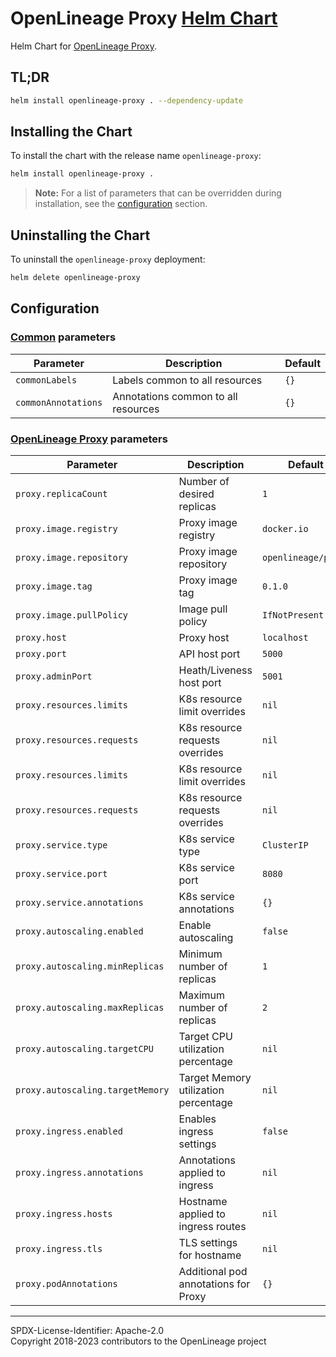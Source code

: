 # OpenLineage Proxy [Helm Chart](https://helm.sh)

Helm Chart for [OpenLineage Proxy](https://github.com/OpenLineage/OpenLineage/tree/main/proxy).

## TL;DR

```bash
helm install openlineage-proxy . --dependency-update
```

## Installing the Chart

To install the chart with the release name `openlineage-proxy`:

```bash
helm install openlineage-proxy .
```

> **Note:** For a list of parameters that can be overridden during installation, see the [configuration](#configuration) section.

## Uninstalling the Chart

To uninstall the `openlineage-proxy` deployment:

```bash
helm delete openlineage-proxy
```

## Configuration

### [Common](https://artifacthub.io/packages/helm/bitnami/common) **parameters**

| Parameter              | Description                         | Default |
|------------------------|-------------------------------------|---------|
| `commonLabels`         | Labels common to all resources      | `{}`    |
| `commonAnnotations`    | Annotations common to all resources | `{}`    |

### [OpenLineage Proxy](https://github.com/OpenLineage/OpenLineage/tree/main/proxy) **parameters**

| Parameter                        | Description                          | Default             |
|----------------------------------|--------------------------------------|---------------------|
| `proxy.replicaCount`             | Number of desired replicas           | `1`                 |
| `proxy.image.registry`           | Proxy image registry                 | `docker.io`         |
| `proxy.image.repository`         | Proxy image repository               | `openlineage/proxy` |
| `proxy.image.tag`                | Proxy image tag                      | `0.1.0`             |
| `proxy.image.pullPolicy`         | Image pull policy                    | `IfNotPresent`      |
| `proxy.host`                     | Proxy host                           | `localhost`         |
| `proxy.port`                     | API host port                        | `5000`              |
| `proxy.adminPort`                | Heath/Liveness host port             | `5001`              |
| `proxy.resources.limits`         | K8s resource limit overrides         | `nil`               |
| `proxy.resources.requests`       | K8s resource requests overrides      | `nil`               |
| `proxy.resources.limits`         | K8s resource limit overrides         | `nil`               |
| `proxy.resources.requests`       | K8s resource requests overrides      | `nil`               |
| `proxy.service.type`             | K8s service type                     | `ClusterIP`         |
| `proxy.service.port`             | K8s service port                     | `8080`              |
| `proxy.service.annotations`      | K8s service annotations              | `{}`                |
| `proxy.autoscaling.enabled`      | Enable autoscaling                   | `false`             |
| `proxy.autoscaling.minReplicas`  | Minimum number of replicas           | `1`                 |
| `proxy.autoscaling.maxReplicas`  | Maximum number of replicas           | `2`                 |
| `proxy.autoscaling.targetCPU`    | Target CPU utilization percentage    | `nil`               |
| `proxy.autoscaling.targetMemory` | Target Memory utilization percentage | `nil`               |
| `proxy.ingress.enabled`          | Enables ingress settings             | `false`             |
| `proxy.ingress.annotations`      | Annotations applied to ingress       | `nil`               |
| `proxy.ingress.hosts`            | Hostname applied to ingress routes   | `nil`               |
| `proxy.ingress.tls`              | TLS settings for hostname            | `nil`               |
| `proxy.podAnnotations`           | Additional pod annotations for Proxy | `{}`                |

----
SPDX-License-Identifier: Apache-2.0\
Copyright 2018-2023 contributors to the OpenLineage project